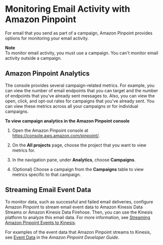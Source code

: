# Monitoring Email Activity with Amazon Pinpoint<a name="channels-email-monitor"></a>

For email that you send as part of a campaign, Amazon Pinpoint provides options for monitoring your email activity\.

**Note**  
To monitor email activity, you must use a campaign\. You can't monitor email activity outside a campaign\.

## Amazon Pinpoint Analytics<a name="channels-email-monitor-analytics"></a>

The console provides several campaign\-related metrics\. For example, you can view the number of email endpoints that you can target and the number of endpoints that you've already sent messages to\. Also, you can view the open, click, and opt\-out rates for campaigns that you've already sent\. You can view these metrics across all your campaigns or for individual campaigns\.

**To view campaign analytics in the Amazon Pinpoint console**

1. Open the Amazon Pinpoint console at [https://console\.aws\.amazon\.com/pinpoint/](https://console.aws.amazon.com/pinpoint/)\.

1. On the **All projects** page, choose the project that you want to view metrics for\.

1. In the navigation pane, under **Analytics**, choose **Campaigns**\.

1. \(Optional\) Choose a campaign from the **Campaigns** table to view metrics specific to that campaign\.

## Streaming Email Event Data<a name="channels-email-monitor-stream"></a>

To monitor data, such as successful and failed email deliveries, configure Amazon Pinpoint to stream email event data to Amazon Kinesis Data Streams or Amazon Kinesis Data Firehose\. Then, you can use the Kinesis platform to analyze this email data\. For more information, see [Streaming Amazon Pinpoint Events to Kinesis](analytics-streaming.md#analytics-streaming-kinesis)\.

For examples of the event data that Amazon Pinpoint streams to Kinesis, see [Event Data](http://docs.aws.amazon.com/pinpoint/latest/developerguide/analytics-streaming.html#analytics-streaming-data) in the *Amazon Pinpoint Developer Guide*\.